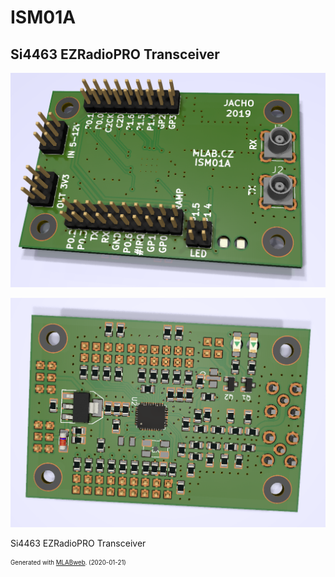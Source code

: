 <!--- PrjInfo ---> <!--- Please remove this line after manually editing --->
<!--- 00a56be08b96043df9e37d6aff7b6990 --->
<!--- Created:2020-01-21 18:24:48.187485: ---> 
<!--- Author:: ---> 
<!--- AuthorEmail:: ---> 
<!--- Tags:: ---> 
<!--- Ust:: ---> 
<!--- Label --->
<!--- ELabel ---> 
<!--- Name:ISM01A: --->
# ISM01A
<!--- LongName --->
## Si4463 EZRadioPRO Transceiver


<!--- ELongName ---> 

<!--- Lead --->

<!--- ELead ---> 

![Top view on ISM01A](/doc/img/ISM01A_top_big.png)

![Bottom view on ISM01A](/doc/img/ISM01A_bot_big.png)

<!--- Description --->

Si4463 EZRadioPRO Transceiver


<!--- EDescription --->
<!--- Content --->
<!--- EContent --->
<sub><sup> Generated with [MLABweb](https://github.com/MLAB-project/MLABweb). (2020-01-21)</sup></sub>


